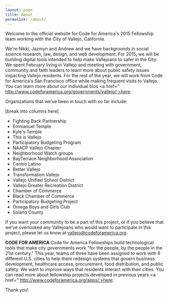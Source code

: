 ```yaml
---
layout: page
title: About
permalink: /about/
---
```


Welcome to the official website for Code for America's 2015 Fellowship team working with the City of Vallejo, California.

We're Nikki, Jazmyn and Andrew and we have backgrounds in social science research, law, design, and web development. For 2015, we will be building digital tools intended to help make Vallejoans to safer in the City. We spent February living in Vallejo and meeting with government, community and faith leaders to learn more about public safety issues impacting Vallejo residents. For the rest of the year, we will work from Code for America's San Francisco office while making frequent visits to Vallejo. You can learn more about our individual bios <a href=" http://www.codeforamerica.org/governments/vallejo/;>here</a>.

Organizations that we've been in touch with so far include:

[break into columns here]
* Fighting Back Partnership
* Emmanuel Temple
* Kyle's Temple
* This is Vallejo
* Participatory Budgeting Program
* NAACP Vallejo Chapter
* Neighborhood Watch groups
* BayTerrace Neighborhood
 Association
* Centro Latino
* Better Vallejo
* Transformation Vallejo
* Vallejo Unified School District
* Vallejo Greater Recreation District
* Chamber of Commerce
* Black Chamber of Commerce
* Participatory Budgeting Project
* Omega Boys and Girls Club
* Solano County

If you want your community to be a part of this project, or if you believe that we've overlooked any Vallejoans who would want to participate in this project, please let us know at vallejo@codeforamerica.org.

<b>CODE FOR AMERICA</b>
Code for America Fellowships build technological tools that make city governments work "for the people, by the people in the 21st century." This year, teams of three have been assigned to work with 8 different U.S. cities to help them redesign systems that govern business development, healthcare access, procurement, food distribution, and public safety. We want to improve ways that residents interact with their cities. You can read more about fellowship projects developed in previous years <a href=" http://www.codeforamerica.org/apps/;>here</a>.


Thank you!
